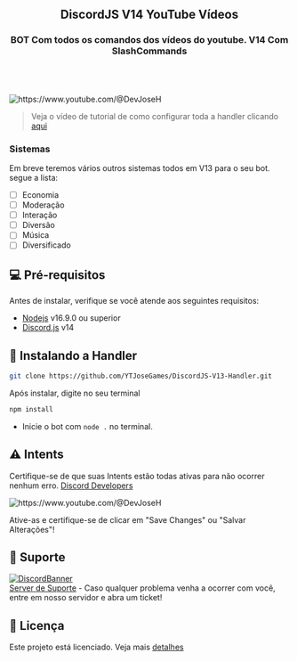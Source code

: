 <h2 align="center">DiscordJS V14 YouTube Vídeos</h2>
<h3 align="center">BOT Com todos os comandos dos vídeos do youtube. V14 Com SlashCommands</h3>
<br/>
<br/>
<br/>

<img src="https://imgur.com/feVjXQG.png" alt="https://www.youtube.com/@DevJoseH">

> Veja o vídeo de tutorial de como configurar toda a handler clicando [aqui](https://youtu.be/Ig_PcQO09q4)

### Sistemas

Em breve teremos vários outros sistemas todos em V13 para o seu bot. segue a lista: 

- [ ] Economia
- [ ] Moderação
- [ ] Interação
- [ ] Diversão
- [ ] Música
- [ ] Diversificado

## 💻 Pré-requisitos

Antes de instalar, verifique se você atende aos seguintes requisitos:

* [Nodejs](https://nodejs.org/en/) v16.9.0 ou superior
* [Discord.js](https://github.com/discordjs/discord.js/) v14

## 🚀 Instalando a Handler

```bash
git clone https://github.com/YTJoseGames/DiscordJS-V13-Handler.git
```

Após instalar, digite no seu terminal

```bash
npm install
```

- Inicie o bot com `node .` no terminal.

## ⚠ Intents

Certifique-se de que suas Intents estão todas ativas para não ocorrer nenhum erro. [Discord Developers](https://discord.com/developers/applications)

<img src="https://imgur.com/Dqgukqy.png" alt="https://www.youtube.com/@DevJoseH">

Ative-as e certifique-se de clicar em "Save Changes" ou "Salvar Alterações"!

## 📃 Suporte

[![DiscordBanner](https://invidget.switchblade.xyz/BJzxZKbqvH)](https://discord.gg/BJzxZKbqvH)
<br/>
[Server de Suporte](https://discord.gg/BJzxZKbqvH) - Caso qualquer problema venha a ocorrer com você, entre em nosso servidor e abra um ticket!

## 📝 Licença

Este projeto está licenciado. Veja mais [detalhes](https://github.com/YTJoseGames/DiscordJS-V13-Handler/blob/main/LICENSE)
